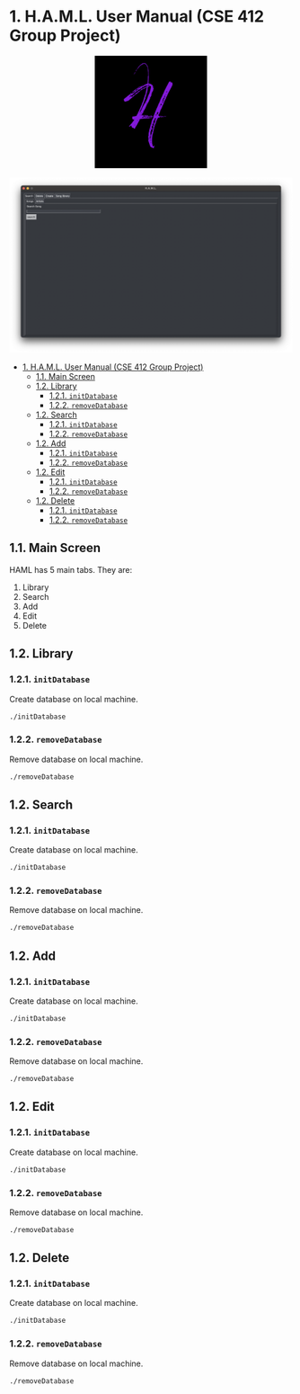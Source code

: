 # 1. H.A.M.L. User Manual (CSE 412 Group Project)


<p align="center">
<img src="./image/HAML.png" alt="drawing" width="200"/>
</p>

![Alt text](image/Home-Screen.png?raw=true "H.A.M.L. App")

- [1. H.A.M.L. User Manual (CSE 412 Group Project)](#1-haml-user-manual-cse-412-group-project)
  - [1.1. Main Screen](#11-main-screen)
  - [1.2. Library](#12-library)
    - [1.2.1. `initDatabase`](#121-initdatabase)
    - [1.2.2. `removeDatabase`](#122-removedatabase)
  - [1.2. Search](#12-search)
    - [1.2.1. `initDatabase`](#121-initdatabase-1)
    - [1.2.2. `removeDatabase`](#122-removedatabase-1)
  - [1.2. Add](#12-add)
    - [1.2.1. `initDatabase`](#121-initdatabase-2)
    - [1.2.2. `removeDatabase`](#122-removedatabase-2)
  - [1.2. Edit](#12-edit)
    - [1.2.1. `initDatabase`](#121-initdatabase-3)
    - [1.2.2. `removeDatabase`](#122-removedatabase-3)
  - [1.2. Delete](#12-delete)
    - [1.2.1. `initDatabase`](#121-initdatabase-4)
    - [1.2.2. `removeDatabase`](#122-removedatabase-4)

## 1.1. Main Screen
HAML has 5 main tabs. They are:
1. Library
2. Search
3. Add
4. Edit
5. Delete

## 1.2. Library
### 1.2.1. `initDatabase`
Create database on local machine.
```zsh
./initDatabase
```
### 1.2.2. `removeDatabase`
Remove database on local machine.
```zsh
./removeDatabase
```

## 1.2. Search
### 1.2.1. `initDatabase`
Create database on local machine.
```zsh
./initDatabase
```
### 1.2.2. `removeDatabase`
Remove database on local machine.
```zsh
./removeDatabase
```

## 1.2. Add
### 1.2.1. `initDatabase`
Create database on local machine.
```zsh
./initDatabase
```
### 1.2.2. `removeDatabase`
Remove database on local machine.
```zsh
./removeDatabase
```

## 1.2. Edit
### 1.2.1. `initDatabase`
Create database on local machine.
```zsh
./initDatabase
```
### 1.2.2. `removeDatabase`
Remove database on local machine.
```zsh
./removeDatabase
```

## 1.2. Delete
### 1.2.1. `initDatabase`
Create database on local machine.
```zsh
./initDatabase
```
### 1.2.2. `removeDatabase`
Remove database on local machine.
```zsh
./removeDatabase
```
